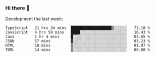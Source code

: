 ### Hi there 👋

Development the last week:
<!--START_SECTION:waka-->

```text
TypeScript   21 hrs 34 mins  ██████████████████▒░░░░░░   73.18 %
JavaScript   4 hrs 50 mins   ████░░░░░░░░░░░░░░░░░░░░░   16.43 %
Java         1 hr 4 mins     █░░░░░░░░░░░░░░░░░░░░░░░░   03.65 %
JSON         57 mins         ▓░░░░░░░░░░░░░░░░░░░░░░░░   03.23 %
HTML         18 mins         ▒░░░░░░░░░░░░░░░░░░░░░░░░   01.07 %
TOML         14 mins         ▒░░░░░░░░░░░░░░░░░░░░░░░░   00.80 %
```

<!--END_SECTION:waka-->

<!--
**JASONPANGGO/jasonpanggo** is a ✨ _special_ ✨ repository because its `README.md` (this file) appears on your GitHub profile.

Here are some ideas to get you started:

- 🔭 I’m currently working on ...
- 🌱 I’m currently learning ...
- 👯 I’m looking to collaborate on ...
- 🤔 I’m looking for help with ...
- 💬 Ask me about ...
- 📫 How to reach me: ...
- 😄 Pronouns: ...
- ⚡ Fun fact: ...
-->
